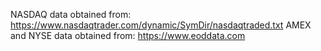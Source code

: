 NASDAQ data obtained from: https://www.nasdaqtrader.com/dynamic/SymDir/nasdaqtraded.txt
AMEX and NYSE data obtained from: https://www.eoddata.com
